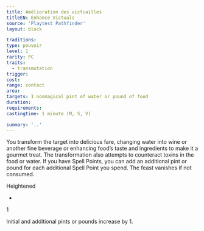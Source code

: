 ```yaml
---
title: Amélioration des victuailles
titleEN: Enhance Victuals
source: 'Playtest Pathfinder'
layout: block

traditions:
type: pouvoir
level: 1
rarity: PC
traits:
  - transmutation
trigger: 
cost: 
range: contact
area: 
targets: 1 nonmagical pint of water or pound of food
duration: 
requirements: 
castingtime: 1 minute (M, S, V)

summary: '..'
---
```

You transform the target into delicious fare, changing water into wine or another fine beverage or enhancing food’s taste and ingredients to make it a gourmet treat. The transformation also attempts to counteract toxins in the food or water. If you have Spell Points, you can add an additional pint or pound for each additional Spell Point you spend. The feast vanishes if not consumed.

Heightened

-

1

Initial and additional pints or pounds increase by 1.